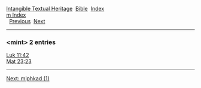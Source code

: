 [Intangible Textual Heritage](../../index)  [Bible](../index) 
[Index](index)   
[m Index](_m_)  
  [Previous](c07459)  [Next](c07461) 

------------------------------------------------------------------------

### &lt;mint&gt; 2 entries

[Luk 11:42](../kjv/luk011.htm#042)  
[Mat 23:23](../kjv/mat023.htm#023)  

------------------------------------------------------------------------

[Next: miphkad (1)](c07461)
